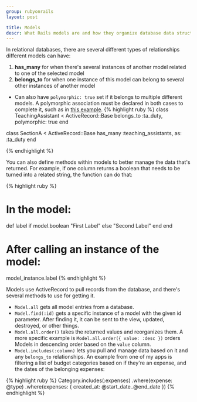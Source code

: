 ```yaml
---
group: rubyonrails
layout: post

title: Models
descr: What Rails models are and how they organize database data structures
---
```


In relational databases, there are several different types of relationships different models can have:

1. **has_many** for when there's several instances of another model related to one of the selected model
2. **belongs_to** for when one instance of this model can belong to several other instances of another model
  * Can also have `polymorphic: true` set if it belongs to multiple different models. A polymorphic association must be declared in both cases to complete it, such as in [this example](https://launchschool.com/blog/understanding-polymorphic-associations-in-rails).
  {% highlight ruby %}
  class TeachingAssistant < ActiveRecord::Base
    belongs_to :ta_duty, polymorphic: true
  end

  class SectionA < ActiveRecord::Base
    has_many :teaching_assistants, as: :ta_duty
  end

  {% endhighlight %}

You can also define methods within models to better manage the data that's returned. For example, if one column returns a boolean that needs to be turned into a related string, the function can do that:

{% highlight ruby %}
  # In the model:
  def label
    if model.boolean "First Label" else "Second Label" end
  end

  # After calling an instance of the model:
  model_instance.label
{% endhighlight %}

Models use ActiveRecord to pull records from the database, and there's several methods to use for getting it.

* `Model.all` gets all model entries from a database.
* `Model.find(:id)` gets a specific instance of a model with the given id parameter. After finding it, it can be sent to the view, updated, destroyed, or other things.
* `Model.all.order()` takes the returned values and reorganizes them. A more specific example is `Model.all.order({ value: :desc })` orders Models in descending order based on the `value` column.
* `Model.includes(:column)` lets you pull and manage data based on it and any `belongs_to` relationships. An example from one of my apps is filtering a list of budget categories based on if they're an expense, and the dates of the belonging expenses:

{% highlight ruby %}
  Category.includes(:expenses)
    .where(expense: @type)
    .where(expenses: { created_at: @start_date..@end_date })
{% endhighlight %}
